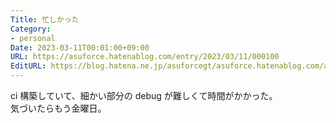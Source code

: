 ```yaml
---
Title: 忙しかった
Category:
- personal
Date: 2023-03-11T00:01:00+09:00
URL: https://asuforce.hatenablog.com/entry/2023/03/11/000100
EditURL: https://blog.hatena.ne.jp/asuforcegt/asuforce.hatenablog.com/atom/entry/4207112889971303012
---
```


ci 構築していて、細かい部分の debug が難しくて時間がかかった。  
気づいたらもう金曜日。
